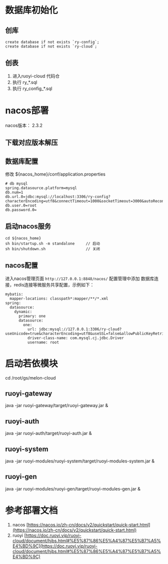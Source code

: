 
# 数据库初始化

## 创库

```
create database if not exists `ry-config`;
create database if not exists `ry-cloud`;
```
## 创表
1. 进入ruoyi-cloud 代码仓
2. 执行 ry_*.sql            
3. 执行 ry_config_*.sql



# nacos部署

nacos版本： 2.3.2

##  下载对应版本解压

## 数据库配置

修改 ${nacos_home}/conf/application.properties

```
# db mysql
spring.datasource.platform=mysql
db.num=1
db.url.0=jdbc:mysql://localhost:3306/ry-config?characterEncoding=utf8&connectTimeout=1000&socketTimeout=3000&autoReconnect=true&useUnicode=true&useSSL=false&serverTimezone=UTC
db.user.0=root
db.password.0=
```

## 启动nacos服务
```
cd ${nacos_home}
sh bin/startup.sh -m standalone     // 启动
sh bin/shutdown.sh                  // 关闭
```

## nacos配置
进入nacos管理页面 `http://127.0.0.1:8848/nacos/`
配置管理中添加 数据库连接，redis连接等微服务共享配置，示例如下：
```
mybatis:
  mapper-locations: classpath*:mapper/**/*.xml
spring:
  datasource:
    dynamic:
      primary: one
      datasource:
        one:
          url: jdbc:mysql://127.0.0.1:3306/ry-cloud?useUnicode=true&characterEncoding=utf8&useSSL=false&allowPublicKeyRetrieval=true&serverTimezone=GMT%2B8&allowMultiQueries=true
          driver-class-name: com.mysql.cj.jdbc.Driver
          username: root
```

# 启动若依模块

cd /root/gs/melon-cloud
## ruoyi-gateway
java -jar ruoyi-gateway/target/ruoyi-gateway.jar &
## ruoyi-auth
java -jar ruoyi-auth/target/ruoyi-auth.jar &
## ruoyi-system
java -jar ruoyi-modules/ruoyi-system/target/ruoyi-modules-system.jar &
## ruoyi-gen
java -jar ruoyi-modules/ruoyi-gen/target/ruoyi-modules-gen.jar &


# 参考部署文档
1. nacos [https://nacos.io/zh-cn/docs/v2/quickstart/quick-start.html](https://nacos.io/zh-cn/docs/v2/quickstart/quick-start.html)
2. ruoyi [https://doc.ruoyi.vip/ruoyi-cloud/document/hjbs.html#%E5%87%86%E5%A4%87%E5%B7%A5%E4%BD%9C](https://doc.ruoyi.vip/ruoyi-cloud/document/hjbs.html#%E5%87%86%E5%A4%87%E5%B7%A5%E4%BD%9C)



